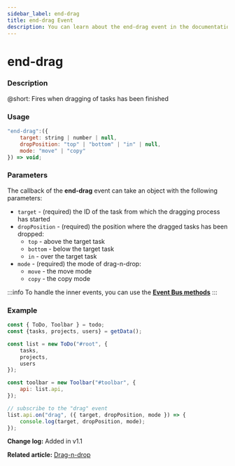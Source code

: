 ```yaml
---
sidebar_label: end-drag
title: end-drag Event
description: You can learn about the end-drag event in the documentation of the DHTMLX JavaScript To Do List library. Browse developer guides and API reference, try out code examples and live demos, and download a free 30-day evaluation version of DHTMLX To Do List.
---
```


# end-drag

### Description

@short: Fires when dragging of tasks has been finished

### Usage

~~~js
"end-drag":({
    target: string | number | null,
    dropPosition: "top" | "bottom" | "in" | null,
    mode: "move" | "copy"
}) => void;
~~~

### Parameters

The callback of the **end-drag** event can take an object with the following parameters:

- `target` - (required) the ID of the task from which the dragging process has started
- `dropPosition` - (required) the position where the dragged tasks has been dropped:
    - `top` - above the target task
    - `bottom` - below the target task
    - `in` - over the target task
- `mode` - (required) the mode of drag-n-drop:
    - `move` - the move mode
    - `copy` - the copy mode

:::info
To handle the inner events, you can use the [**Event Bus methods**](category/event-bus-methods.md)
:::

### Example

~~~js {15-17}
const { ToDo, Toolbar } = todo;
const {tasks, projects, users} = getData();

const list = new ToDo("#root", {
    tasks,
    projects,
    users
});

const toolbar = new Toolbar("#toolbar", {
    api: list.api,
});

// subscribe to the "drag" event
list.api.on("drag", ({ target, dropPosition, mode }) => {
    console.log(target, dropPosition, mode);
});
~~~

**Change log:** Added in v1.1

**Related article:** [Drag-n-drop](guides/configuration.md#drag-n-drop)